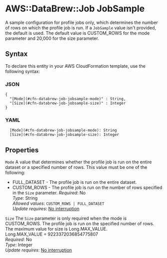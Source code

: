 # AWS::DataBrew::Job JobSample<a name="aws-properties-databrew-job-jobsample"></a>

A sample configuration for profile jobs only, which determines the number of rows on which the profile job is run\. If a `JobSample` value isn't provided, the default is used\. The default value is CUSTOM\_ROWS for the mode parameter and 20,000 for the size parameter\.

## Syntax<a name="aws-properties-databrew-job-jobsample-syntax"></a>

To declare this entity in your AWS CloudFormation template, use the following syntax:

### JSON<a name="aws-properties-databrew-job-jobsample-syntax.json"></a>

```
{
  "[Mode](#cfn-databrew-job-jobsample-mode)" : String,
  "[Size](#cfn-databrew-job-jobsample-size)" : Integer
}
```

### YAML<a name="aws-properties-databrew-job-jobsample-syntax.yaml"></a>

```
  [Mode](#cfn-databrew-job-jobsample-mode): String
  [Size](#cfn-databrew-job-jobsample-size): Integer
```

## Properties<a name="aws-properties-databrew-job-jobsample-properties"></a>

`Mode`  <a name="cfn-databrew-job-jobsample-mode"></a>
A value that determines whether the profile job is run on the entire dataset or a specified number of rows\. This value must be one of the following:  
+ FULL\_DATASET \- The profile job is run on the entire dataset\.
+ CUSTOM\_ROWS \- The profile job is run on the number of rows specified in the `Size` parameter\.
*Required*: No  
*Type*: String  
*Allowed values*: `CUSTOM_ROWS | FULL_DATASET`  
*Update requires*: [No interruption](https://docs.aws.amazon.com/AWSCloudFormation/latest/UserGuide/using-cfn-updating-stacks-update-behaviors.html#update-no-interrupt)

`Size`  <a name="cfn-databrew-job-jobsample-size"></a>
The `Size` parameter is only required when the mode is CUSTOM\_ROWS\. The profile job is run on the specified number of rows\. The maximum value for size is Long\.MAX\_VALUE\.  
Long\.MAX\_VALUE = 9223372036854775807  
*Required*: No  
*Type*: Integer  
*Update requires*: [No interruption](https://docs.aws.amazon.com/AWSCloudFormation/latest/UserGuide/using-cfn-updating-stacks-update-behaviors.html#update-no-interrupt)